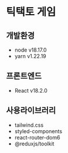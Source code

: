 # 틱택토 게임

## **개발환경**

- node v18.17.0
- yarn v1.22.19

## 프론트엔드

- React v18.2.0

## 사용라이브러리
- tailwind.css
- styled-components
- react-router-dom6
- @reduxjs/toolkit

